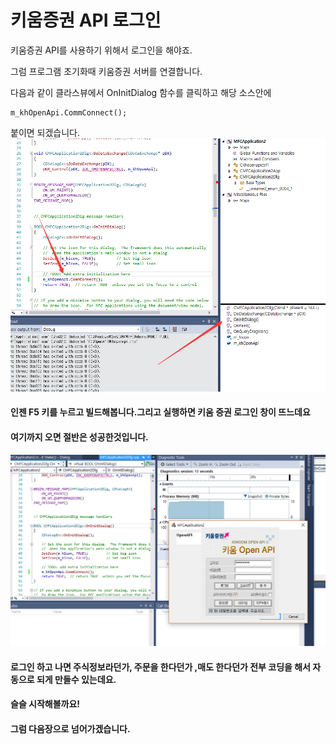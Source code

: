 # 키움증권 API 로그인

키움증권 API를 사용하기 위해서 로그인을 해야죠.

그럼 프로그램 초기화때 키움증권 서버를 연결합니다.

다음과 같이 클라스뷰에서 OnInitDialog 함수를 클릭하고 해당 소스안에

```
m_khOpenApi.CommConnect();
```

붙이면 되겠습니다.![](/assets/import31.png)

#### 인젠 F5 키를 누르고 빌드해봅니다.그리고 실행하면 키움 증권 로그인 창이 뜨느데요

#### 여기까지 오면 절반은 성공한것입니다.

![](/assets/import32.png)

#### 로그인 하고 나면 주식정보라던가, 주문을 한다던가 ,매도 한다던가 전부 코딩을 해서 자동으로 되게 만들수 있는데요.

#### 슬슬 시작해볼까요!

#### 그럼 다음장으로 넘어가겠습니다.



